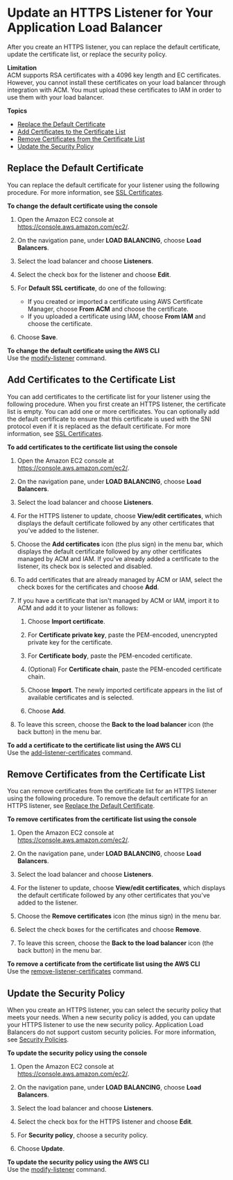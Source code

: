 # Update an HTTPS Listener for Your Application Load Balancer<a name="listener-update-certificates"></a>

After you create an HTTPS listener, you can replace the default certificate, update the certificate list, or replace the security policy\.

**Limitation**  
ACM supports RSA certificates with a 4096 key length and EC certificates\. However, you cannot install these certificates on your load balancer through integration with ACM\. You must upload these certificates to IAM in order to use them with your load balancer\.

**Topics**
+ [Replace the Default Certificate](#replace-default-certificate)
+ [Add Certificates to the Certificate List](#add-certificates)
+ [Remove Certificates from the Certificate List](#remove-certificates)
+ [Update the Security Policy](#update-security-policy)

## Replace the Default Certificate<a name="replace-default-certificate"></a>

You can replace the default certificate for your listener using the following procedure\. For more information, see [SSL Certificates](create-https-listener.md#https-listener-certificates)\.

**To change the default certificate using the console**

1. Open the Amazon EC2 console at [https://console\.aws\.amazon\.com/ec2/](https://console.aws.amazon.com/ec2/)\.

1. On the navigation pane, under **LOAD BALANCING**, choose **Load Balancers**\.

1. Select the load balancer and choose **Listeners**\.

1. Select the check box for the listener and choose **Edit**\.

1. For **Default SSL certificate**, do one of the following:
   + If you created or imported a certificate using AWS Certificate Manager, choose **From ACM** and choose the certificate\.
   + If you uploaded a certificate using IAM, choose **From IAM** and choose the certificate\.

1. Choose **Save**\.

**To change the default certificate using the AWS CLI**  
Use the [modify\-listener](https://docs.aws.amazon.com/cli/latest/reference/elbv2/modify-listener.html) command\.

## Add Certificates to the Certificate List<a name="add-certificates"></a>

You can add certificates to the certificate list for your listener using the following procedure\. When you first create an HTTPS listener, the certificate list is empty\. You can add one or more certificates\. You can optionally add the default certificate to ensure that this certificate is used with the SNI protocol even if it is replaced as the default certificate\. For more information, see [SSL Certificates](create-https-listener.md#https-listener-certificates)\.

**To add certificates to the certificate list using the console**

1. Open the Amazon EC2 console at [https://console\.aws\.amazon\.com/ec2/](https://console.aws.amazon.com/ec2/)\.

1. On the navigation pane, under **LOAD BALANCING**, choose **Load Balancers**\.

1. Select the load balancer and choose **Listeners**\.

1. For the HTTPS listener to update, choose **View/edit certificates**, which displays the default certificate followed by any other certificates that you've added to the listener\.

1. Choose the **Add certificates** icon \(the plus sign\) in the menu bar, which displays the default certificate followed by any other certificates managed by ACM and IAM\. If you've already added a certificate to the listener, its check box is selected and disabled\.

1. To add certificates that are already managed by ACM or IAM, select the check boxes for the certificates and choose **Add**\.

1. If you have a certificate that isn't managed by ACM or IAM, import it to ACM and add it to your listener as follows:

   1. Choose **Import certificate**\.

   1. For **Certificate private key**, paste the PEM\-encoded, unencrypted private key for the certificate\.

   1. For **Certificate body**, paste the PEM\-encoded certificate\.

   1. \(Optional\) For **Certificate chain**, paste the PEM\-encoded certificate chain\.

   1. Choose **Import**\. The newly imported certificate appears in the list of available certificates and is selected\.

   1. Choose **Add**\.

1. To leave this screen, choose the **Back to the load balancer** icon \(the back button\) in the menu bar\.

**To add a certificate to the certificate list using the AWS CLI**  
Use the [add\-listener\-certificates](https://docs.aws.amazon.com/cli/latest/reference/elbv2/add-listener-certificates.html) command\.

## Remove Certificates from the Certificate List<a name="remove-certificates"></a>

You can remove certificates from the certificate list for an HTTPS listener using the following procedure\. To remove the default certificate for an HTTPS listener, see [Replace the Default Certificate](#replace-default-certificate)\.

**To remove certificates from the certificate list using the console**

1. Open the Amazon EC2 console at [https://console\.aws\.amazon\.com/ec2/](https://console.aws.amazon.com/ec2/)\.

1. On the navigation pane, under **LOAD BALANCING**, choose **Load Balancers**\.

1. Select the load balancer and choose **Listeners**\.

1. For the listener to update, choose **View/edit certificates**, which displays the default certificate followed by any other certificates that you've added to the listener\.

1. Choose the **Remove certificates** icon \(the minus sign\) in the menu bar\.

1. Select the check boxes for the certificates and choose **Remove**\.

1. To leave this screen, choose the **Back to the load balancer** icon \(the back button\) in the menu bar\.

**To remove a certificate from the certificate list using the AWS CLI**  
Use the [remove\-listener\-certificates](https://docs.aws.amazon.com/cli/latest/reference/elbv2/remove-listener-certificates.html) command\.

## Update the Security Policy<a name="update-security-policy"></a>

When you create an HTTPS listener, you can select the security policy that meets your needs\. When a new security policy is added, you can update your HTTPS listener to use the new security policy\. Application Load Balancers do not support custom security policies\. For more information, see [Security Policies](create-https-listener.md#describe-ssl-policies)\.

**To update the security policy using the console**

1. Open the Amazon EC2 console at [https://console\.aws\.amazon\.com/ec2/](https://console.aws.amazon.com/ec2/)\.

1. On the navigation pane, under **LOAD BALANCING**, choose **Load Balancers**\.

1. Select the load balancer and choose **Listeners**\.

1. Select the check box for the HTTPS listener and choose **Edit**\.

1. For **Security policy**, choose a security policy\.

1. Choose **Update**\.

**To update the security policy using the AWS CLI**  
Use the [modify\-listener](https://docs.aws.amazon.com/cli/latest/reference/elbv2/modify-listener.html) command\.